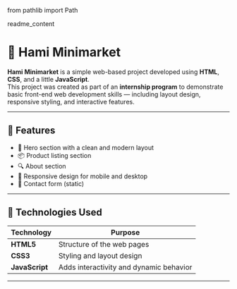 ﻿from pathlib import Path

readme_content 
# 🛒 Hami Minimarket

**Hami Minimarket** is a simple web-based project developed using **HTML**, **CSS**, and a little **JavaScript**.  
This project was created as part of an **internship program** to demonstrate basic front-end web development skills — including layout design, responsive styling, and interactive features.

---

## 🌟 Features

- 🏪 Hero section with a clean and modern layout  
- 📦 Product listing section  
- 🔍 About section   
- 📱 Responsive design for mobile and desktop  
- 💬 Contact form (static)  

---

## 🧰 Technologies Used

| Technology | Purpose |
|-------------|----------|
| **HTML5** | Structure of the web pages |
| **CSS3** | Styling and layout design |
| **JavaScript** | Adds interactivity and dynamic behavior |

---






